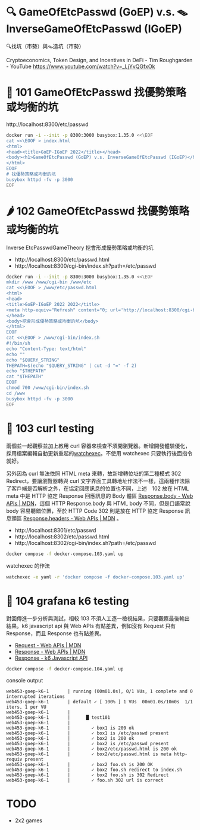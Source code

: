 # 🔍 GameOfEtcPasswd (GoEP) v.s. 🪤 InverseGameOfEtcPasswd (IGoEP)

🔍找坑（市勢）與🪤造坑（市勢）

Cryptoeconomics, Token Design, and Incentives in DeFi - Tim Roughgarden - YouTube https://www.youtube.com/watch?v=_LjYvQGfxOk

# 🌵 101 GameOfEtcPasswd 找優勢策略或均衡的坑

http://localhost:8300/etc/passwd


```sh
docker run -i --init -p 8300:3000 busybox:1.35.0 <<\EOF
cat <<\EOOF > index.html
<html>
<head><title>GoEP-IGoEP 2022</title></head>
<body><h1>GameOfEtcPasswd (GoEP) v.s. InverseGameOfEtcPasswd (IGoEP)</h1></body>
</html>
EOOF
# 找優勢策略或均衡的坑
busybox httpd -fv -p 3000
EOF
```

# 🌶️ 102 GameOfEtcPasswd 找優勢策略或均衡的坑

Inverse EtcPasswdGameTheory 挖會形成優勢策略或均衡的坑

- http://localhost:8300/etc/passwd.html
- http://localhost:8300/cgi-bin/index.sh?path=/etc/passwd

```sh
docker run -i --init -p 8300:3000 busybox:1.35.0 <<\EOF
mkdir /www /www/cgi-bin /www/etc
cat <<\EOOF > /www/etc/passwd.html
<html>
<head>
<title>GoEP-IGoEP 2022 2022</title>
<meta http-equiv="Refresh" content="0; url='http://localhost:8300/cgi-bin/index.sh?path=/etc/passwd'" />
</head>
<body>挖會形成優勢策略或均衡的坑</body>
</html>
EOOF
cat <<\EOOF > /www/cgi-bin/index.sh
#!/bin/sh
echo "Content-Type: text/html"
echo ""
echo "$QUERY_STRING"
THEPATH=$(echo "$QUERY_STRING" | cut -d "=" -f 2)
echo "$THEPATH"
cat "$THEPATH"
EOOF
chmod 700 /www/cgi-bin/index.sh
cd /www
busybox httpd -fv -p 3000
EOF
```

# 🍇 103 curl testing

兩個並一起觀察並加上啟用 curl 容器來檢查不須開瀏覽器。新增開發體驗優化，採用檔案編輯自動更新重起的[watchexec](https://github.com/watchexec/watchexec)。不使用 watchexec 只要執行後面指令就好。

另外因為 curl 無法依照 HTML meta 來轉，故新增轉位址的第二種模式 302 Redirect，要讓瀏覽器轉與 curl 文字界面工具轉地址作法不一樣，這兩種作法除了客戶端是否解析之外，在協定回應訊息的位置也不同，上述　102 放在 HTML meta 中是 HTTP 協定 Response 回應訊息的 Body 體區 [Response.body - Web APIs | MDN](https://developer.mozilla.org/en-US/docs/Web/API/Response/body)，這個 HTTP Response.body 與 HTML body 不同，但是口語常說 body 容易聽錯位置，至於 HTTP Code 302 則是放在 HTTP 協定 Response 訊息頭區 [Response.headers - Web APIs | MDN](https://developer.mozilla.org/en-US/docs/Web/API/Response/headers) 。

- http://localhost:8301/etc/passwd
- http://localhost:8302/etc/passwd.html
- http://localhost:8302/cgi-bin/index.sh?path=/etc/passwd


```sh
docker compose -f docker-compose.103.yaml up
```

watchexec 的作法

```sh
watchexec -e yaml -r 'docker compose -f docker-compose.103.yaml up'
```

# 🍉 104 grafana k6 testing

對回傳進一步分析與測試，相較 103 不須人工逐一檢視結果，只要觀察最後輸出結果。k6 javascript api 與 Web APIs 有點差異，例如沒有 Request 只有 Response，而且 Response 也有點差異。

- [Request - Web APIs | MDN](https://developer.mozilla.org/en-US/docs/Web/API/Request)
- [Response - Web APIs | MDN](https://developer.mozilla.org/en-US/docs/Web/API/Response)
- [Response - k6 Javascript API](https://k6.io/docs/javascript-api/k6-http/response/)

```sh
docker compose -f docker-compose.104.yaml up
```

console output

```
web453-goep-k6-1       | running (00m01.0s), 0/1 VUs, 1 complete and 0 interrupted iterations
web453-goep-k6-1       | default ✓ [ 100% ] 1 VUs  00m01.0s/10m0s  1/1 iters, 1 per VU
web453-goep-k6-1       | 
web453-goep-k6-1       |      █ test101
web453-goep-k6-1       | 
web453-goep-k6-1       |        ✓ box1 is 200 ok
web453-goep-k6-1       |        ✓ box1 is /etc/passwd present
web453-goep-k6-1       |        ✓ box2 is 200 ok
web453-goep-k6-1       |        ✓ box2 is /etc/passwd present
web453-goep-k6-1       |        ✓ box2/etc/passwd.html is 200 ok
web453-goep-k6-1       |        ✓ box2/etc/passwd.html is meta http-requiv present
web453-goep-k6-1       |        ✓ box2 foo.sh is 200 OK
web453-goep-k6-1       |        ✓ box2 foo.sh redirect to index.sh
web453-goep-k6-1       |        ✓ box2 foo.sh is 302 Redirect
web453-goep-k6-1       |        ✓ foo.sh 302 url is correct
```

# TODO

- 2x2 games